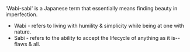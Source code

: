 'Wabi-sabi' is a Japanese term that essentially means finding beauty in imperfection.
- Wabi - refers to living with humility & simplicity while being at one with nature.
- Sabi - refers to the ability to accept the lifecycle of anything as it is--flaws & all. 